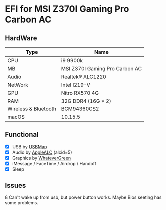# EFI for MSI Z370I Gaming Pro Carbon AC

## HardWare

| Type                   | Name                                  |
| ---------------------- | ------------------------------------- |
| CPU                    | i9 9900k                              |
| MB                     | MSI Z370I Gaming Pro Carbon AC        |
| Audio                  | Realtek® ALC1220                      |
| NetWork                | Intel I219-V                          |
| GPU                    | Nitro RX570 4G                        |
| RAM                    | 32G DDR4 (16G * 2)                    |
| Wireless & Bluetooth   | BCM94360CS2                           |
| macOS                  | 10.15.5                               |

## Functional

- [x] USB by [USBMap](https://github.com/corpnewt/USBMap/blob/master/README.md)
- [x] Audio by [AppleALC](https://github.com/acidanthera/AppleALC) (alcid=5)
- [x] Graphics by [WhateverGreen](https://github.com/acidanthera/WhateverGreen)
- [x] iMessage / FaceTime / Airdrop / Handoff
- [x] Sleep

## Issues
ß
Can't wake up from usb, but power button works. Maybe Bios seeting has some problems.